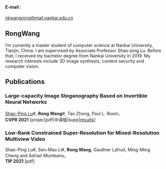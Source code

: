 



#### E-mail : 
nkwangrong@mail.nankai.edu.cn

## RongWang  

I’m currently a master student of computer science at Nankai University, Tianjin, China. I am supervised by Associate Professor Shao-ping Lu. Before that, I received my bachelor degree from Nankai University in 2019. My research interests include 3D image synthesis, content security and computer vision. 


## Publications

### Large-capacity Image Steganography Based on Invertible Neural Networks

[Shao-Ping Lu](https://mmcheng.net/)#,  **Rong Wang**#,  Tao Zhong,  Paul L. Rosin，    
**CVPR 2021** [projec|pdf|中译版|supp|[results](https://github.com/nkwr/ISN)] 



### Low-Rank Constrained Super-Resolution for Mixed-Resolution Multiview Video

Shao-Ping Lu#,  Sen-Mao Li#,  **Rong Wang**,  Gauthier Lafruit,  Ming-Ming Cheng and  Adrian Munteanu，  
**TIP 2021** [pdf] 



